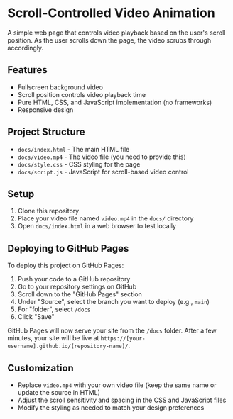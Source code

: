 # Scroll-Controlled Video Animation

A simple web page that controls video playback based on the user's scroll position. As the user scrolls down the page, the video scrubs through accordingly.

## Features

- Fullscreen background video
- Scroll position controls video playback time
- Pure HTML, CSS, and JavaScript implementation (no frameworks)
- Responsive design

## Project Structure

- `docs/index.html` - The main HTML file
- `docs/video.mp4` - The video file (you need to provide this)
- `docs/style.css` - CSS styling for the page
- `docs/script.js` - JavaScript for scroll-based video control

## Setup

1. Clone this repository
2. Place your video file named `video.mp4` in the `docs/` directory
3. Open `docs/index.html` in a web browser to test locally

## Deploying to GitHub Pages

To deploy this project on GitHub Pages:

1. Push your code to a GitHub repository
2. Go to your repository settings on GitHub
3. Scroll down to the "GitHub Pages" section
4. Under "Source", select the branch you want to deploy (e.g., `main`)
5. For "folder", select `/docs` 
6. Click "Save"

GitHub Pages will now serve your site from the `/docs` folder. After a few minutes, your site will be live at `https://[your-username].github.io/[repository-name]/`.

## Customization

- Replace `video.mp4` with your own video file (keep the same name or update the source in HTML)
- Adjust the scroll sensitivity and spacing in the CSS and JavaScript files
- Modify the styling as needed to match your design preferences 